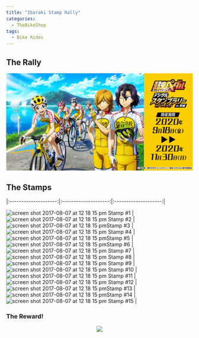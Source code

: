 ```yaml
---
title: "Ibaraki Stamp Rally"
categories:
  - TheBikeShop
tags:
  - Bike Rides
---
```


## The Rally

![](/assets/images/ibaraki/IMG_0006.JPG)

## The Stamps
|:--------------------:|:--------------------:|:--------------------:|

<img width="125" alt="screen shot 2017-08-07 at 12 18 15 pm" src="https://user-images.githubusercontent.com/63577744/110466552-406d4300-8119-11eb-8b20-17e710275e1d.PNG">  Stamp #1 |
<img width="125" alt="screen shot 2017-08-07 at 12 18 15 pm" src="https://user-images.githubusercontent.com/63577744/110467211-149e8d00-811a-11eb-9fb4-91a59ec50ffd.PNG">   Stamp #2 |<img width="125" alt="screen shot 2017-08-07 at 12 18 15 pm" src="https://user-images.githubusercontent.com/63577744/110467255-25e79980-811a-11eb-9af5-5ff65bcc542a.PNG">Stamp #3 |
<img width="125" alt="screen shot 2017-08-07 at 12 18 15 pm" src="https://user-images.githubusercontent.com/63577744/110467309-34ce4c00-811a-11eb-9ddd-628e27ff75e6.PNG"> Stamp #4 |<img width="125" alt="screen shot 2017-08-07 at 12 18 15 pm" src="https://user-images.githubusercontent.com/63577744/110467455-62b39080-811a-11eb-8053-4fb5e97f1086.PNG">Stamp #5 |<img width="125" alt="screen shot 2017-08-07 at 12 18 15 pm" src="https://user-images.githubusercontent.com/63577744/110467525-7b23ab00-811a-11eb-9e78-1f5eb0b0c22f.PNG">Stamp #6 |
<img width="125" alt="screen shot 2017-08-07 at 12 18 15 pm" src="https://user-images.githubusercontent.com/63577744/110467575-8971c700-811a-11eb-83c4-d461fa51cd99.PNG"> Stamp #7 |<img width="125" alt="screen shot 2017-08-07 at 12 18 15 pm" src="https://user-images.githubusercontent.com/63577744/110467784-c63dbe00-811a-11eb-9eb2-8c5ebcfe1d25.PNG">
Stamp #8 |<img width="125" alt="screen shot 2017-08-07 at 12 18 15 pm" src="https://user-images.githubusercontent.com/297678/29892310-03e92256-8d83-11e7-9b58-986dcb6f702e.png">
Stamp #9 |<img width="125" alt="screen shot 2017-08-07 at 12 18 15 pm" src="https://user-images.githubusercontent.com/63577744/110467845-d786ca80-811a-11eb-860b-291765174d01.PNG">
Stamp #10 |<img width="125" alt="screen shot 2017-08-07 at 12 18 15 pm" src="https://user-images.githubusercontent.com/63577744/110467901-eb323100-811a-11eb-8a5e-cec038b2691c.PNG">
Stamp #11 |<img width="125" alt="screen shot 2017-08-07 at 12 18 15 pm" src="https://user-images.githubusercontent.com/63577744/110467953-fb4a1080-811a-11eb-8c77-123055f8be4c.PNG">
Stamp #12 |
<img width="125" alt="screen shot 2017-08-07 at 12 18 15 pm" src="https://user-images.githubusercontent.com/63577744/110468011-0e5ce080-811b-11eb-88a6-39714032739b.PNG">Stamp #13 |
<img width="125" alt="screen shot 2017-08-07 at 12 18 15 pm" src="https://user-images.githubusercontent.com/63577744/110468062-1ddc2980-811b-11eb-8679-383a16b02f93.PNG">Stamp #14 |
<img width="125" alt="screen shot 2017-08-07 at 12 18 15 pm" src="https://user-images.githubusercontent.com/63577744/110468123-377d7100-811b-11eb-9e84-ffb86f098b6e.PNG">
Stamp #15 |





### The Reward!
<p align="center">
  <img src="https://user-images.githubusercontent.com/63577744/110336351-20317b80-8068-11eb-8cc6-524610afcd01.png">
</p>